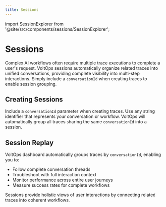 ```yaml
---
title: Sessions
---
```


import SessionExplorer from '@site/src/components/sessions/SessionExplorer';

# Sessions

Complex AI workflows often require multiple trace executions to complete a user's request. VoltOps sessions automatically organize related traces into unified conversations, providing complete visibility into multi-step interactions. Simply include a `conversationId` when creating traces to enable session grouping.

## Creating Sessions

Include a `conversationId` parameter when creating traces. Use any string identifier that represents your conversation or workflow. VoltOps will automatically group all traces sharing the same `conversationId` into a session.

<SessionExplorer />

## Session Replay

VoltOps dashboard automatically groups traces by `conversationId`, enabling you to:

- Follow complete conversation threads
- Troubleshoot with full interaction context
- Monitor performance across entire user journeys
- Measure success rates for complete workflows

Sessions provide holistic views of user interactions by connecting related traces into coherent workflows.
